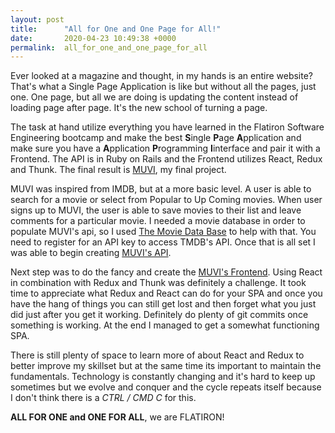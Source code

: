 ```yaml
---
layout: post
title:      "All for One and One Page for All!"
date:       2020-04-23 10:49:38 +0000
permalink:  all_for_one_and_one_page_for_all
---
```



Ever looked at a magazine and thought, in my hands is an entire website? That's what a Single Page Application is like but without all the pages, just one. One page, but all we are doing is updating the content instead of loading page after page. It's the new school of turning a page.

The task at hand utilize everything you have learned in the Flatiron Software Engineering bootcamp and make the best **S**ingle **P**age **A**pplication and make sure you have a **A**pplication **P**rogramming **I**interface and pair it with a Frontend. The API is in Ruby on Rails and the Frontend utilizes React, Redux and Thunk. The final result is [MUVI](https://github.com/phajib/muvi_frontend), my final project.

MUVI was inspired from IMDB, but at a more basic level. A user is able to search for a movie or select from Popular to Up Coming movies. When user signs up to MUVI, the user is able to save movies to their list and leave comments for a particular movie. I needed a movie database in order to populate MUVI's api, so I used [The Movie Data Base](https://www.themoviedb.org/) to help with that. You need to register for an API key to access TMDB's API. Once that is all set I was able to begin creating [MUVI's API](https://github.com/phajib/muvi_api).

Next step was to do the fancy and create the [MUVI's Frontend](https://github.com/phajib/muvi_frontend). Using React in combination with Redux and Thunk was definitely a challenge. It took time to appreciate what Redux and React can do for your SPA and once you have the hang of things you can still get lost and then forget what you just did just after you get it working. Definitely do plenty of git commits once something is working. At the end I managed to get a somewhat functioning SPA. 

There is still plenty of space to learn more of about React and Redux to better improve my skillset but at the same time its important to maintain the fundamentals. Technology is constantly changing and it's hard to keep up sometimes but we evolve and conquer and the cycle repeats itself because I don't think there is a *CTRL / CMD C* for this.

**ALL FOR ONE and ONE FOR ALL**, we are FLATIRON!
